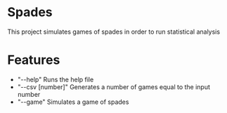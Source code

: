 # Spades

This project simulates games of spades in order to run statistical analysis

# Features

- "--help" Runs the help file
- "--csv [number]" Generates a number of games equal to the input number
- "--game" Simulates a game of spades